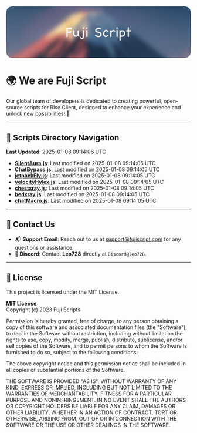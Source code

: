 ![Banner](.github/b.webp)

# 🌍 **We are Fuji Script**

Our global team of developers is dedicated to creating powerful, open-source scripts for Rise Client, designed to enhance your experience and unlock new possibilities! 🌟

---
<!-- SCRIPTS_NAVIGATION_START -->
## 📂 **Scripts Directory Navigation**

**Last Updated**: 2025-01-08 09:14:06 UTC

- **[SilentAura.js](scripts/SilentAura.js)**: Last modified on 2025-01-08 09:14:05 UTC
- **[ChatBypass.js](scripts/ChatBypass.js)**: Last modified on 2025-01-08 09:14:05 UTC
- **[jetpackFly.js](scripts/jetpackFly.js)**: Last modified on 2025-01-08 09:14:05 UTC
- **[velocityHylex.js](scripts/velocityHylex.js)**: Last modified on 2025-01-08 09:14:05 UTC
- **[chestxray.js](scripts/chestxray.js)**: Last modified on 2025-01-08 09:14:05 UTC
- **[bedxray.js](scripts/bedxray.js)**: Last modified on 2025-01-08 09:14:05 UTC
- **[chatMacro.js](scripts/chatMacro.js)**: Last modified on 2025-01-08 09:14:05 UTC

<!-- SCRIPTS_NAVIGATION_END -->

---

## 💬 **Contact Us**  
- 📬 **Support Email**: Reach out to us at [support@fujiscript.com](mailto:support@fujiscript.com) for any questions or assistance.  
- 💬 **Discord**: Contact **Leo728** directly at `Discord@leo728`.

---

## 📜 **License**

This project is licensed under the MIT License.  

**MIT License**  
Copyright (c) 2023 Fuji Scripts  

Permission is hereby granted, free of charge, to any person obtaining a copy of this software and associated documentation files (the "Software"), to deal in the Software without restriction, including without limitation the rights to use, copy, modify, merge, publish, distribute, sublicense, and/or sell copies of the Software, and to permit persons to whom the Software is furnished to do so, subject to the following conditions:  

The above copyright notice and this permission notice shall be included in all copies or substantial portions of the Software.  

THE SOFTWARE IS PROVIDED "AS IS", WITHOUT WARRANTY OF ANY KIND, EXPRESS OR IMPLIED, INCLUDING BUT NOT LIMITED TO THE WARRANTIES OF MERCHANTABILITY, FITNESS FOR A PARTICULAR PURPOSE AND NONINFRINGEMENT. IN NO EVENT SHALL THE AUTHORS OR COPYRIGHT HOLDERS BE LIABLE FOR ANY CLAIM, DAMAGES OR OTHER LIABILITY, WHETHER IN AN ACTION OF CONTRACT, TORT OR OTHERWISE, ARISING FROM, OUT OF OR IN CONNECTION WITH THE SOFTWARE OR THE USE OR OTHER DEALINGS IN THE SOFTWARE.  
